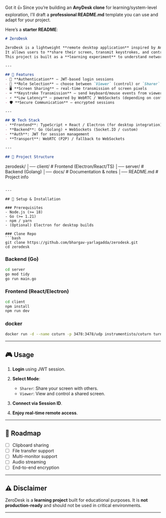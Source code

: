Got it 👍 Since you’re building an **AnyDesk clone** for learning/system-level exploration, I’ll draft a **professional README.md** template you can use and adapt for your project.

Here’s a **starter README**:

```markdown
# ZeroDesk

ZeroDesk is a lightweight **remote desktop application** inspired by AnyDesk/TeamViewer.  
It allows users to **share their screen, transmit keystrokes, and control remote systems** in real time.  
This project is built as a **learning experiment** to understand networking, real-time communication, and system-level programming.

---

## 🚀 Features
- 🔑 **Authentication** – JWT-based login sessions  
- 👥 **Role Selection** – choose between `Viewer` (control) or `Sharer` (share screen)  
- 🖥 **Screen Sharing** – real-time transmission of screen pixels  
- ⌨️ **Keystroke Transmission** – send keyboard/mouse events from viewer to sharer  
- ⚡ **Low Latency** – powered by WebRTC / WebSockets (depending on config)  
- 🛡 **Secure Communication** – encrypted sessions  

---

## 🛠 Tech Stack
- **Frontend**: TypeScript + React / Electron (for desktop integration)  
- **Backend**: Go (Golang) + WebSockets (Socket.IO / custom)  
- **Auth**: JWT for session management  
- **Transport**: WebRTC (P2P) / fallback to WebSockets  

---

## 📂 Project Structure
```

zerodesk/
│── client/       # Frontend (Electron/React/TS)
│── server/       # Backend (Golang)
│── docs/         # Documentation & notes
│── README.md     # Project info

````

---

## 🔧 Setup & Installation

### Prerequisites
- Node.js (>= 18)  
- Go (>= 1.21)  
- npm / yarn  
- (Optional) Electron for desktop builds  

### Clone Repo
```bash
git clone https://github.com/bhargav-yarlagadda/zerodesk.git
cd zerodesk
````

### Backend (Go)

```bash
cd server
go mod tidy
go run main.go
```

### Frontend (React/Electron)

```bash
cd client
npm install
npm run dev
```
### docker
```bash
docker run -d --name coturn -p 3478:3478/udp instrumentisto/coturn turnserver -n --no-auth --no-dtls --no-tls --listening-port=3478 --fingerprint

```
---

## 🎮 Usage

1. **Login** using JWT session.
2. **Select Mode**:

   * `Sharer`: Share your screen with others.
   * `Viewer`: View and control a shared screen.
3. **Connect via Session ID**.
4. **Enjoy real-time remote access**.

---

## 📌 Roadmap

* [ ] Clipboard sharing
* [ ] File transfer support
* [ ] Multi-monitor support
* [ ] Audio streaming
* [ ] End-to-end encryption

---

## ⚠️ Disclaimer

ZeroDesk is a **learning project** built for educational purposes.
It is **not production-ready** and should not be used in critical environments.

---


